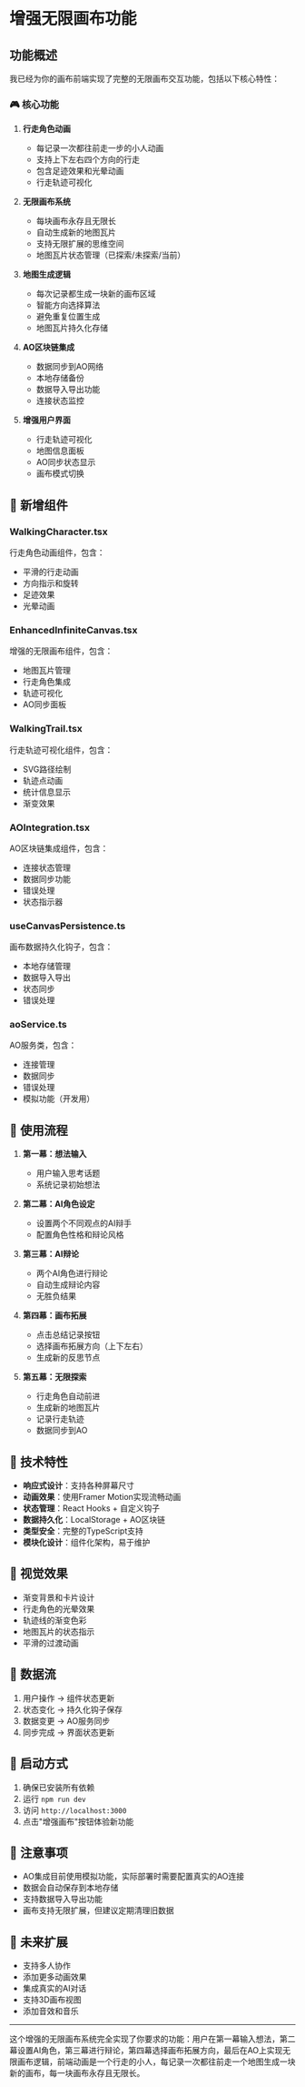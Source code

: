 # 增强无限画布功能

## 功能概述

我已经为你的画布前端实现了完整的无限画布交互功能，包括以下核心特性：

### 🎮 核心功能

1. **行走角色动画**
   - 每记录一次都往前走一步的小人动画
   - 支持上下左右四个方向的行走
   - 包含足迹效果和光晕动画
   - 行走轨迹可视化

2. **无限画布系统**
   - 每块画布永存且无限长
   - 自动生成新的地图瓦片
   - 支持无限扩展的思维空间
   - 地图瓦片状态管理（已探索/未探索/当前）

3. **地图生成逻辑**
   - 每次记录都生成一块新的画布区域
   - 智能方向选择算法
   - 避免重复位置生成
   - 地图瓦片持久化存储

4. **AO区块链集成**
   - 数据同步到AO网络
   - 本地存储备份
   - 数据导入导出功能
   - 连接状态监控

5. **增强用户界面**
   - 行走轨迹可视化
   - 地图信息面板
   - AO同步状态显示
   - 画布模式切换

## 🚀 新增组件

### WalkingCharacter.tsx
行走角色动画组件，包含：
- 平滑的行走动画
- 方向指示和旋转
- 足迹效果
- 光晕动画

### EnhancedInfiniteCanvas.tsx
增强的无限画布组件，包含：
- 地图瓦片管理
- 行走角色集成
- 轨迹可视化
- AO同步面板

### WalkingTrail.tsx
行走轨迹可视化组件，包含：
- SVG路径绘制
- 轨迹点动画
- 统计信息显示
- 渐变效果

### AOIntegration.tsx
AO区块链集成组件，包含：
- 连接状态管理
- 数据同步功能
- 错误处理
- 状态指示器

### useCanvasPersistence.ts
画布数据持久化钩子，包含：
- 本地存储管理
- 数据导入导出
- 状态同步
- 错误处理

### aoService.ts
AO服务类，包含：
- 连接管理
- 数据同步
- 错误处理
- 模拟功能（开发用）

## 🎯 使用流程

1. **第一幕：想法输入**
   - 用户输入思考话题
   - 系统记录初始想法

2. **第二幕：AI角色设定**
   - 设置两个不同观点的AI辩手
   - 配置角色性格和辩论风格

3. **第三幕：AI辩论**
   - 两个AI角色进行辩论
   - 自动生成辩论内容
   - 无胜负结果

4. **第四幕：画布拓展**
   - 点击总结记录按钮
   - 选择画布拓展方向（上下左右）
   - 生成新的反思节点

5. **第五幕：无限探索**
   - 行走角色自动前进
   - 生成新的地图瓦片
   - 记录行走轨迹
   - 数据同步到AO

## 🔧 技术特性

- **响应式设计**：支持各种屏幕尺寸
- **动画效果**：使用Framer Motion实现流畅动画
- **状态管理**：React Hooks + 自定义钩子
- **数据持久化**：LocalStorage + AO区块链
- **类型安全**：完整的TypeScript支持
- **模块化设计**：组件化架构，易于维护

## 🎨 视觉效果

- 渐变背景和卡片设计
- 行走角色的光晕效果
- 轨迹线的渐变色彩
- 地图瓦片的状态指示
- 平滑的过渡动画

## 🔄 数据流

1. 用户操作 → 组件状态更新
2. 状态变化 → 持久化钩子保存
3. 数据变更 → AO服务同步
4. 同步完成 → 界面状态更新

## 🚀 启动方式

1. 确保已安装所有依赖
2. 运行 `npm run dev`
3. 访问 `http://localhost:3000`
4. 点击"增强画布"按钮体验新功能

## 📝 注意事项

- AO集成目前使用模拟功能，实际部署时需要配置真实的AO连接
- 数据会自动保存到本地存储
- 支持数据导入导出功能
- 画布支持无限扩展，但建议定期清理旧数据

## 🔮 未来扩展

- 支持多人协作
- 添加更多动画效果
- 集成真实的AI对话
- 支持3D画布视图
- 添加音效和音乐

---

这个增强的无限画布系统完全实现了你要求的功能：用户在第一幕输入想法，第二幕设置AI角色，第三幕进行辩论，第四幕选择画布拓展方向，最后在AO上实现无限画布逻辑，前端动画是一个行走的小人，每记录一次都往前走一个地图生成一块新的画布，每一块画布永存且无限长。




